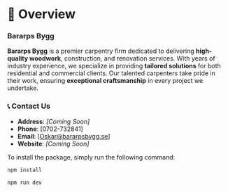 # 🌟 Overview

### Bararps Bygg

**Bararps Bygg** is a premier carpentry firm dedicated to delivering **high-quality woodwork**, construction, and renovation services. With years of industry experience, we specialize in providing **tailored solutions** for both residential and commercial clients. Our talented carpenters take pride in their work, ensuring **exceptional craftsmanship** in every project we undertake.

### 📞 Contact Us

- **Address**: *[Coming Soon]*  
- **Phone**: [0702-732841]  
- **Email**: [Oskar@bararpsbygg.se]  
- **Website**: *[Coming Soon]*  

To install the package, simply run the following command:
```bash
npm install

npm run dev


